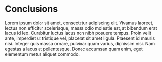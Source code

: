 # Conclusions

Lorem ipsum dolor sit amet, consectetur adipiscing elit. Vivamus laoreet, lectus non efficitur scelerisque, massa odio molestie est, at bibendum erat lacus id leo. Curabitur luctus lacus non nibh posuere tempus. Proin velit ante, imperdiet ut tristique vel, placerat sit amet ligula. Praesent id mauris nisi. Integer quis massa ornare, pulvinar quam varius, dignissim nisi. Nam egestas a lacus at pellentesque. Donec accumsan quam enim, eget elementum metus aliquet commodo.
